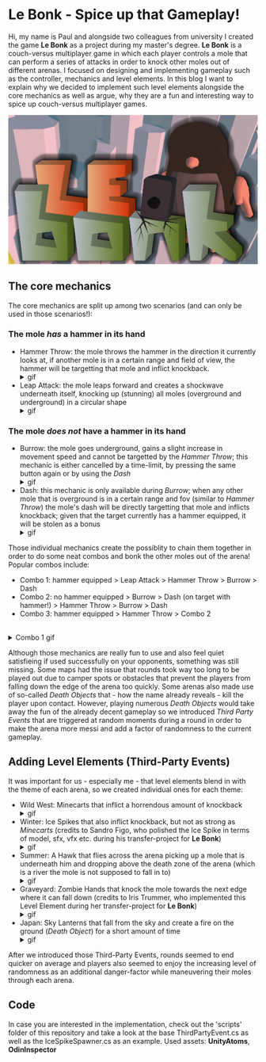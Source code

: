 # Le Bonk - Spice up that Gameplay!
Hi, my name is Paul and alongside two colleagues from university I created the game **Le Bonk** as a project during my master's degree. **Le Bonk** is a couch-versus multiplayer game in which each player controls a mole that can perform a series of attacks in order to knock other moles out of different arenas. I focused on designing and implementing gameplay such as the controller, mechanics and level elements. In this blog I want to explain why we decided to implement such level elements alongside the core mechanics as well as argue, why they are a fun and interesting way to spice up couch-versus multiplayer games.

![](https://github.com/paulp1412/lebonk-blog/blob/main/img/splash.png)

## The core mechanics
The core mechanics are split up among two scenarios (and can only be used in those scenarios!):
### The mole *has* a hammer in its hand
* Hammer Throw: the mole throws the hammer in the direction it currently looks at, if another mole is in a certain range and field of view, the hammer will be targetting that mole and inflict knockback.  <details>
        <summary>gif</summary>
        ![](https://github.com/paulp1412/lebonk-blog/blob/main/gif/hammer_throw.gif)
    </details>
* Leap Attack: the mole leaps forward and creates a shockwave underneath itself, knocking up (stunning) all moles (overground and underground) in a circular shape <details>
        <summary>gif</summary>
        ![](https://github.com/paulp1412/lebonk-blog/blob/main/gif/hammer_leap.gif)
    </details>
### The mole *does not* have a hammer in its hand
* Burrow: the mole goes underground, gains a slight increase in movement speed and cannot be targetted by the *Hammer Throw*; this mechanic is either cancelled by a time-limit, by pressing the same button again or by using the *Dash* <details>
        <summary>gif</summary>
        ![](https://github.com/paulp1412/lebonk-blog/blob/main/gif/burrow.gif)
    </details>
* Dash: this mechanic is only available during *Burrow*; when any other mole that is overground is in a certain range and fov (similar to *Hammer Throw*) the mole's dash will be directly targetting that mole and inflicts knockback; given that the target currently has a hammer equipped, it will be stolen as a bonus <details>
        <summary>gif</summary>
        ![](https://github.com/paulp1412/lebonk-blog/blob/main/gif/dash.gif)
    </details>
  

Those individual mechanics create the possiblity to chain them together in order to do some neat combos and bonk the other moles out of the arena!
Popular combos include:
* Combo 1: hammer equipped > Leap Attack > Hammer Throw > Burrow > Dash
* Combo 2: no hammer equipped > Burrow > Dash (on target with hammer!) > Hammer Throw > Burrow > Dash
* Combo 3: hammer equipped > Hammer Throw > Combo 2

<br>
<details>
    <summary>Combo 1 gif</summary>
    ![](https://github.com/paulp1412/lebonk-blog/blob/main/gif/combo_1.gif)
</details>

Although those mechanics are really fun to use and also feel quiet satisfieing if used successfully on your opponents, something was still missing. Some maps had the issue that rounds took way too long to be played out due to camper spots or obstacles that prevent the players from falling down the edge of the arena too quickly. Some arenas also made use of so-called *Death Objects* that - how the name already reveals - kill the player upon contact. However, playing numerous *Death Objects* would take away the fun of the already decent gameplay so we introduced *Third Party Events* that are triggered at random moments during a round in order to make the arena more messi and add a factor of randomness to the current gameplay.

## Adding Level Elements (Third-Party Events)
It was important for us - especially me - that level elements blend in with the theme of each arena, so we created individual ones for each theme:
* Wild West: Minecarts that inflict a horrendous amount of knockback <details>
        <summary>gif</summary>
        ![](https://github.com/paulp1412/lebonk-blog/blob/main/gif/minecart.gif)
    </details>
* Winter: Ice Spikes that also inflict knockback, but not as strong as *Minecarts* (credits to Sandro Figo, who polished the Ice Spike in terms of model, sfx, vfx etc. during his transfer-project for **Le Bonk**) <details>
        <summary>gif</summary>
        ![](https://github.com/paulp1412/lebonk-blog/blob/main/gif/ice_spike.gif)
    </details>
* Summer: A Hawk that flies across the arena picking up a mole that is underneath him and dropping above the death zone of the arena (which is a river the mole is not supposed to fall in to)<details>
        <summary>gif</summary>
        ![](https://github.com/paulp1412/lebonk-blog/blob/main/gif/hawk.gif)
    </details>
* Graveyard: Zombie Hands that knock the mole towards the next edge where it can fall down (credits to Iris Trummer, who implemented this Level Element during her transfer-project for **Le Bonk**)<details>
        <summary>gif</summary>
        ![](https://github.com/paulp1412/lebonk-blog/blob/main/gif/zombie_hands.gif)
    </details>
* Japan: Sky Lanterns that fall from the sky and create a fire on the ground (*Death Object*) for a short amount of time<details>
        <summary>gif</summary>
        ![](https://github.com/paulp1412/lebonk-blog/blob/main/gif/sky_lantern.gif)
    </details>

After we introduced those Third-Party Events, rounds seemed to end quicker on average and players also seemed to enjoy the increasing level of randomness as an additional danger-factor while maneuvering their moles through each arena.

## Code
In case you are interested in the implementation, check out the 'scripts' folder of this repository and take a look at the base ThirdPartyEvent.cs as well as the IceSpikeSpawner.cs as an example. Used assets: **UnityAtoms**, **OdinInspector**
